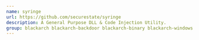 ```yaml
---
name: syringe
url: https://github.com/securestate/syringe
description: A General Purpose DLL & Code Injection Utility.
group: blackarch blackarch-backdoor blackarch-binary blackarch-windows
---
```

